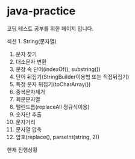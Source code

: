 # java-practice
코딩 테스트 공부를 위한 페이지 입니다.

섹션 1. String(문자열)
1. 문자 찾기
2. 대소문자 변환
3. 문장 속 단어(indexOf(), substring())
4. 단어 뒤집기(StringBuilder이용법 또는 직접뒤집기)
5. 특정 문자 뒤집기(toCharArray())
6. 중복문자제거
7. 회문문자열
8. 팰린드롬(replaceAll 정규식이용)
9. 숫자만 추출
10. 문자거리
11. 문자열 압축
12. 암호(replace(), parseInt(string, 2))

현재 진행상황
